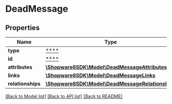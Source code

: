 # DeadMessage

## Properties
Name | Type | Description | Notes
------------ | ------------- | ------------- | -------------
**type** | [****](.md) |  | [optional] 
**id** | [****](.md) |  | [optional] 
**attributes** | [**\Shopware6SDK\Model\DeadMessageAttributes**](DeadMessageAttributes.md) |  | [optional] 
**links** | [**\Shopware6SDK\Model\DeadMessageLinks**](DeadMessageLinks.md) |  | [optional] 
**relationships** | [**\Shopware6SDK\Model\DeadMessageRelationships**](DeadMessageRelationships.md) |  | [optional] 

[[Back to Model list]](../../README.md#documentation-for-models) [[Back to API list]](../../README.md#documentation-for-api-endpoints) [[Back to README]](../../README.md)

